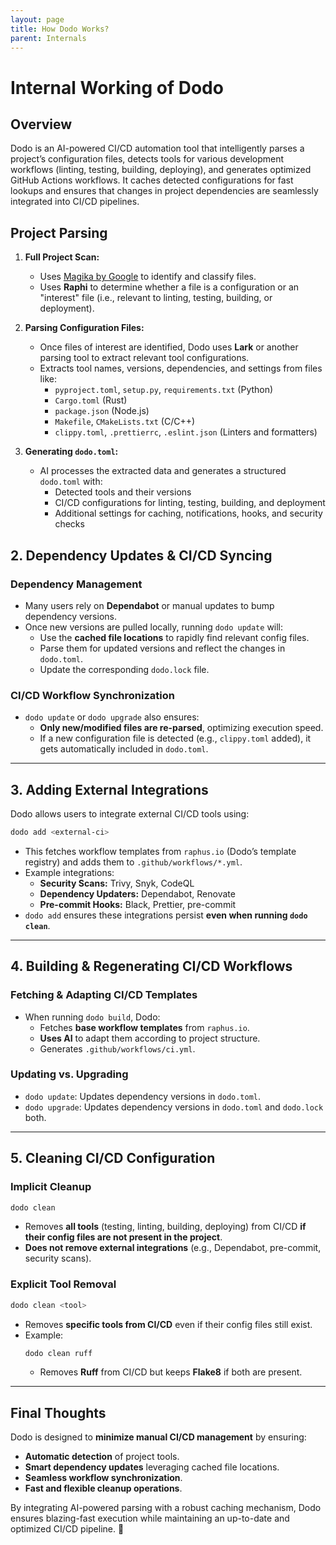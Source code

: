 ```yaml
---
layout: page
title: How Dodo Works?
parent: Internals
---
```


# Internal Working of Dodo

## **Overview**
Dodo is an AI-powered CI/CD automation tool that intelligently parses a project’s configuration files, detects tools for various development workflows (linting, testing, building, deploying), and generates optimized GitHub Actions workflows. It caches detected configurations for fast lookups and ensures that changes in project dependencies are seamlessly integrated into CI/CD pipelines.

## Project Parsing
1. **Full Project Scan:**
   - Uses [Magika by Google](https://github.com/google/magika) to identify and classify files.
   - Uses **Raphi** to determine whether a file is a configuration or an "interest" file (i.e., relevant to linting, testing, building, or deployment).

2. **Parsing Configuration Files:**
   - Once files of interest are identified, Dodo uses **Lark** or another parsing tool to extract relevant tool configurations.
   - Extracts tool names, versions, dependencies, and settings from files like:
     - `pyproject.toml`, `setup.py`, `requirements.txt` (Python)
     - `Cargo.toml` (Rust)
     - `package.json` (Node.js)
     - `Makefile`, `CMakeLists.txt` (C/C++)
     - `clippy.toml`, `.prettierrc`, `.eslint.json` (Linters and formatters)

3. **Generating `dodo.toml`:**
   - AI processes the extracted data and generates a structured `dodo.toml` with:
     - Detected tools and their versions
     - CI/CD configurations for linting, testing, building, and deployment
     - Additional settings for caching, notifications, hooks, and security checks

## **2. Dependency Updates & CI/CD Syncing**
### **Dependency Management**
- Many users rely on **Dependabot** or manual updates to bump dependency versions.
- Once new versions are pulled locally, running `dodo update` will:
  - Use the **cached file locations** to rapidly find relevant config files.
  - Parse them for updated versions and reflect the changes in `dodo.toml`.
  - Update the corresponding `dodo.lock` file.

### **CI/CD Workflow Synchronization**
- `dodo update` or `dodo upgrade` also ensures:
  - **Only new/modified files are re-parsed**, optimizing execution speed.
  - If a new configuration file is detected (e.g., `clippy.toml` added), it gets automatically included in `dodo.toml`.

---

## **3. Adding External Integrations**
Dodo allows users to integrate external CI/CD tools using:

```sh
dodo add <external-ci>
```

- This fetches workflow templates from `raphus.io` (Dodo’s template registry) and adds them to `.github/workflows/*.yml`.
- Example integrations:
  - **Security Scans:** Trivy, Snyk, CodeQL
  - **Dependency Updaters:** Dependabot, Renovate
  - **Pre-commit Hooks:** Black, Prettier, pre-commit
- `dodo add` ensures these integrations persist **even when running `dodo clean`**.

---

## **4. Building & Regenerating CI/CD Workflows**
### **Fetching & Adapting CI/CD Templates**
- When running `dodo build`, Dodo:
  - Fetches **base workflow templates** from `raphus.io`.
  - **Uses AI** to adapt them according to project structure.
  - Generates `.github/workflows/ci.yml`.

### **Updating vs. Upgrading**
- `dodo update`: Updates dependency versions in `dodo.toml`.
- `dodo upgrade`: Updates dependency versions in `dodo.toml` and `dodo.lock` both.

---

## **5. Cleaning CI/CD Configuration**
### **Implicit Cleanup**
```sh
dodo clean
```
- Removes **all tools** (testing, linting, building, deploying) from CI/CD **if their config files are not present in the project**.
- **Does not remove external integrations** (e.g., Dependabot, pre-commit, security scans).

### **Explicit Tool Removal**
```sh
dodo clean <tool>
```
- Removes **specific tools from CI/CD** even if their config files still exist.
- Example:
  ```sh
  dodo clean ruff
  ```
  - Removes **Ruff** from CI/CD but keeps **Flake8** if both are present.

---

## **Final Thoughts**
Dodo is designed to **minimize manual CI/CD management** by ensuring:
- **Automatic detection** of project tools.
- **Smart dependency updates** leveraging cached file locations.
- **Seamless workflow synchronization**.
- **Fast and flexible cleanup operations**.

By integrating AI-powered parsing with a robust caching mechanism, Dodo ensures blazing-fast execution while maintaining an up-to-date and optimized CI/CD pipeline. 🚀
